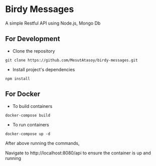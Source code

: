 # **Birdy Messages**

A simple Restful API using Node.js, Mongo Db 

## For Development 

* Clone the repository

`git clone https://github.com/MesutAtasoy/birdy-messages.git` 

* Install project's dependencies

`npm install` 

## For Docker 

* To build containers

`docker-compose build` 

* To run containers

`docker-compose up -d` 

After above running the commands,

Navigate to http://localhost:8080/api to ensure the container is up and running
